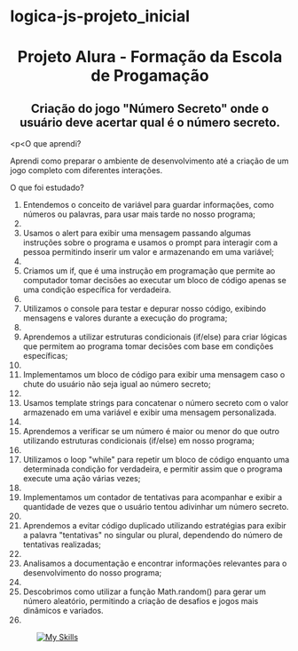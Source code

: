 # logica-js-projeto_inicial
<h1 align="center"> Projeto Alura - Formação da Escola de Progamação </h1>
<h2 align="center">Criação do jogo "Número Secreto" onde o usuário deve acertar qual é o número secreto. </h2>



<p<O que aprendi?<p>
<p>Aprendi como preparar o ambiente de desenvolvimento até a criação de um jogo completo com diferentes interações.<p>

<p>O que foi estudado?<p>
  <ol>
<li>Entendemos o conceito de variável para guardar informações, como números ou palavras, para usar mais tarde no nosso programa;<li>
<li>Usamos o alert para exibir uma mensagem passando algumas instruções sobre o programa e usamos o prompt para interagir com a pessoa permitindo inserir um valor e armazenando em uma variável;<li>
<li>Criamos um if, que é uma instrução em programação que permite ao computador tomar decisões ao executar um bloco de código apenas se uma condição específica for verdadeira.<li>
<li>Utilizamos o console para testar e depurar nosso código, exibindo mensagens e valores durante a execução do programa;<li>
<li>Aprendemos a utilizar estruturas condicionais (if/else) para criar lógicas que permitem ao programa tomar decisões com base em condições específicas;<li>
<li>Implementamos um bloco de código para exibir uma mensagem caso o chute do usuário não seja igual ao número secreto;<li>
<li>Usamos template strings para concatenar o número secreto com o valor armazenado em uma variável e exibir uma mensagem personalizada.<li>
<li>Aprendemos a verificar se um número é maior ou menor do que outro utilizando estruturas condicionais (if/else) em nosso programa;<li>
<li>Utilizamos o loop "while" para repetir um bloco de código enquanto uma determinada condição for verdadeira, e permitir assim que o programa execute uma ação várias vezes;<li>
<li>Implementamos um contador de tentativas para acompanhar e exibir a quantidade de vezes que o usuário tentou adivinhar um número secreto. <li>
<li>Aprendemos a evitar código duplicado utilizando estratégias para exibir a palavra "tentativas" no singular ou plural, dependendo do número de tentativas realizadas;<li>
<li>Analisamos a documentação e encontrar informações relevantes para o desenvolvimento do nosso programa;<li>
<li>Descobrimos como utilizar a função Math.random() para gerar um número aleatório, permitindo a criação de desafios e jogos mais dinâmicos e variados.<li>
<ol>




[![My Skills](https://skillicons.dev/icons?i=js,html,css)](https://skillicons.dev)

